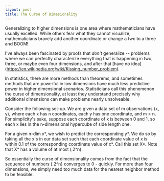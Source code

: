 ```yaml
---
layout: post
title: The Curse of Dimesionality
---
```


Generalizing to higher dimensions is one area where mathematicians have usually excelled.  While others fear what they cannot visualize, 
mathematicians bravely add another coordinate or change a two to a three and BOOM! 

I've always been fascinated by proofs that *don't* generalize -- problems where we can perfectly characterize everything that is 
happening in two, three, or maybe even four dimensions, and after that [have no idea] (https://en.wikipedia.org/wiki/Kissing_number_problem).

In statistics, there are more methods than theorems, and sometimes methods that are powerful in low dimensions have much less predictive power in higher dimensional scenarios.  Statisticians call this phenomenon the curse of dimensionality, at least they understand precisely why additional dimensions can make problems nearly unsolveable:  

Consider the following set-up. We are given a data set of m observations (x, y), where each x has n coordinates, each y has one coordinate, and m > n.  For simplicity's sake, suppose each coordinate of x is between 0 and 1, so each x lies in the n-dimensional hypercube of side length one. 

For a given n-dim x*, we wish to predict the corresponding y*.  We do so by taking all the x's in our data set such that each coordinate value of x is within 0.1 of the corresponding coordinate value of x*.  Call this set X*.  Note that X* has a volume of at most (.2^n).  

So essentially the curse of dimensionality comes from the fact that the sequence of numbers {.2^n} converges to 0 - quickly. For more than four dimensions, we simply need too much data for the nearest neighbor method to be feasible.  
